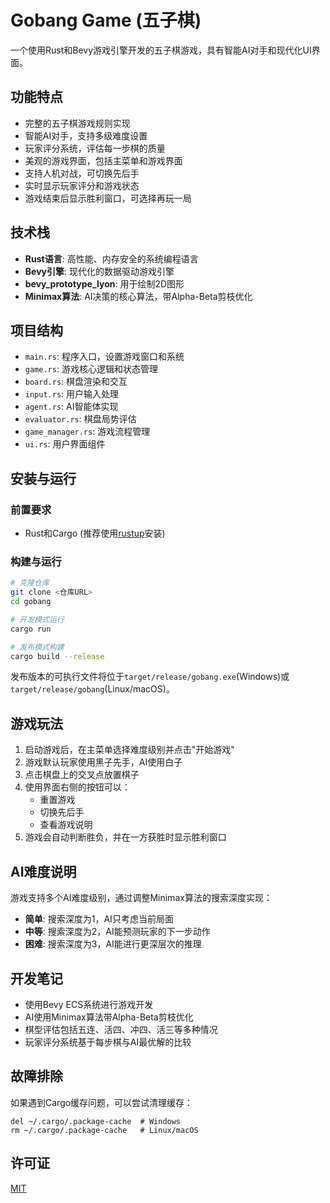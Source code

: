 # Gobang Game (五子棋)

一个使用Rust和Bevy游戏引擎开发的五子棋游戏，具有智能AI对手和现代化UI界面。

## 功能特点

- 完整的五子棋游戏规则实现
- 智能AI对手，支持多级难度设置
- 玩家评分系统，评估每一步棋的质量
- 美观的游戏界面，包括主菜单和游戏界面
- 支持人机对战，可切换先后手
- 实时显示玩家评分和游戏状态
- 游戏结束后显示胜利窗口，可选择再玩一局

## 技术栈

- **Rust语言**: 高性能、内存安全的系统编程语言
- **Bevy引擎**: 现代化的数据驱动游戏引擎
- **bevy_prototype_lyon**: 用于绘制2D图形
- **Minimax算法**: AI决策的核心算法，带Alpha-Beta剪枝优化

## 项目结构

- `main.rs`: 程序入口，设置游戏窗口和系统
- `game.rs`: 游戏核心逻辑和状态管理
- `board.rs`: 棋盘渲染和交互
- `input.rs`: 用户输入处理
- `agent.rs`: AI智能体实现
- `evaluator.rs`: 棋盘局势评估
- `game_manager.rs`: 游戏流程管理
- `ui.rs`: 用户界面组件

## 安装与运行

### 前置要求

- Rust和Cargo (推荐使用[rustup](https://rustup.rs/)安装)

### 构建与运行

```bash
# 克隆仓库
git clone <仓库URL>
cd gobang

# 开发模式运行
cargo run

# 发布模式构建
cargo build --release
```

发布版本的可执行文件将位于`target/release/gobang.exe`(Windows)或`target/release/gobang`(Linux/macOS)。

## 游戏玩法

1. 启动游戏后，在主菜单选择难度级别并点击"开始游戏"
2. 游戏默认玩家使用黑子先手，AI使用白子
3. 点击棋盘上的交叉点放置棋子
4. 使用界面右侧的按钮可以：
   - 重置游戏
   - 切换先后手
   - 查看游戏说明
5. 游戏会自动判断胜负，并在一方获胜时显示胜利窗口

## AI难度说明

游戏支持多个AI难度级别，通过调整Minimax算法的搜索深度实现：

- **简单**: 搜索深度为1，AI只考虑当前局面
- **中等**: 搜索深度为2，AI能预测玩家的下一步动作
- **困难**: 搜索深度为3，AI能进行更深层次的推理

## 开发笔记

- 使用Bevy ECS系统进行游戏开发
- AI使用Minimax算法带Alpha-Beta剪枝优化
- 棋型评估包括五连、活四、冲四、活三等多种情况
- 玩家评分系统基于每步棋与AI最优解的比较

## 故障排除

如果遇到Cargo缓存问题，可以尝试清理缓存：
```
del ~/.cargo/.package-cache  # Windows
rm ~/.cargo/.package-cache   # Linux/macOS
```

## 许可证

[MIT](LICENSE)